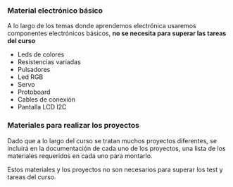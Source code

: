 ### Material electrónico básico

A lo largo de los temas donde aprendemos electrónica usaremos componentes electrónicos básicos, **no se necesita para superar las tareas del curso**

* Leds de colores
* Resistencias variadas
* Pulsadores
* Led RGB
* Servo
* Protoboard
* Cables de conexión
* Pantalla LCD I2C

### Materiales para realizar los proyectos

Dado que a lo largo del curso se tratan muchos proyectos diferentes, se incluirá en la documentación de cada uno de los proyectos, una lista de los materiales requeridos en cada uno para montarlo.

Estos materiales y los proyectos no son necesarios para superar los test y tareas del curso.
